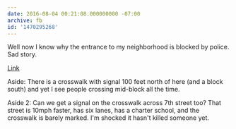 ```yaml
---
date: 2016-08-04 00:21:08.000000000 -07:00
archive: fb
id: '1470295268'
---
```


Well now I know why the entrance to my neighborhood is blocked by police. Sad story.

[Link](http://www.azcentral.com/story/news/local/phoenix-breaking/2016/08/04/phoenix-car-hits-pedestrian-central-near-camelback/88057038/)

Aside: There is a crosswalk with signal 100 feet north of here (and a block south) and yet I see people crossing mid-block all the time.

Aside 2: Can we get a signal on the crosswalk across 7th street too? That street is 10mph faster, has six lanes, has a charter school, and the crosswalk is barely marked. I'm shocked it hasn't killed someone yet.
